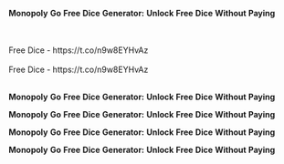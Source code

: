 <strong>Monopoly</strong> <strong>Go</strong> <strong>Free</strong> <strong>Dice</strong> <strong>Generator:</strong> <strong>Unlock</strong> <strong>Free</strong> <strong>Dice</strong> <strong>Without</strong> <strong>Paying</strong>

<br>
<br>Free Dice - https://t.co/n9w8EYHvAz
<br>
<br>Free Dice - https://t.co/n9w8EYHvAz
<br>
<br>

<strong>Monopoly</strong> <strong>Go</strong> <strong>Free</strong> <strong>Dice</strong> <strong>Generator:</strong> <strong>Unlock</strong> <strong>Free</strong> <strong>Dice</strong> <strong>Without</strong> <strong>Paying</strong>

<strong>Monopoly</strong> <strong>Go</strong> <strong>Free</strong> <strong>Dice</strong> <strong>Generator:</strong> <strong>Unlock</strong> <strong>Free</strong> <strong>Dice</strong> <strong>Without</strong> <strong>Paying</strong>

<strong>Monopoly</strong> <strong>Go</strong> <strong>Free</strong> <strong>Dice</strong> <strong>Generator:</strong> <strong>Unlock</strong> <strong>Free</strong> <strong>Dice</strong> <strong>Without</strong> <strong>Paying</strong>

<strong>Monopoly</strong> <strong>Go</strong> <strong>Free</strong> <strong>Dice</strong> <strong>Generator:</strong> <strong>Unlock</strong> <strong>Free</strong> <strong>Dice</strong> <strong>Without</strong> <strong>Paying</strong>

